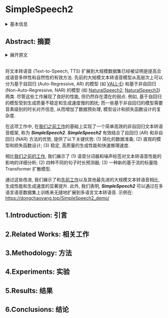# SimpleSpeech2

<details>
<summary>基本信息</summary>

- 标题: SimpleSpeech 2: Towards Simple and Efficient Text-to-Speech with Flow-based Scalar Latent Transformer Diffusion Models
- 作者:
  - 01 [Dongchao Yang](../../Authors/Dongchao_Yang_(杨东超).md)
  - 02 [Rongjie Huang](../../Authors/Rongjie_Huang_(黄融杰).md)
  - 03 [Yuanyuan Wang](../../Authors/Yuanyuan_Wang.md)
  - 04 [Haohan Guo](../../Authors/Haohan_Guo_(郭浩翰).md)
  - 05 [Dading Chong](../../Authors/Dading_Chong.md)
  - 06 [Songxiang Liu](../../Authors/Songxiang_Liu.md)
  - 07 [Xixin Wu](../../Authors/Xixin_Wu.md)
  - 08 [Helen Meng](../../Authors/Helen_Meng_(蒙美玲).md)
- 机构:
  - 机构 
- 时间:
  - 预印时间: 2024.08.25 ArXiv v1
  - 更新笔记: 2024.08.27
- 发表:
  - 期刊/会议 
- 链接:
  - [ArXiv](https://arxiv.org/abs/2408.13893)
  - [DOI]()
  - [Github]()
  - [Demo](https://dongchaoyang.top/SimpleSpeech2_demo)
  - [Scholar](https://scholar.google.com/scholar?cluster=)
- 标签:
  - ?
- 页数: 13
- 引用: 73
- 被引: 0
- 数据:
  - ? 
- 对比:
  - ?
- 复现:
  - ?

</details>

## Abstract: 摘要

<details>
<summary>展开原文</summary>

> Scaling Text-to-speech (TTS) to large-scale datasets has been demonstrated as an effective method for improving the diversity and naturalness of synthesized speech. 
> At the high level, previous large-scale TTS models can be categorized into either Auto-regressive (AR) based (e.g., [VALL-E](../Speech_LLM/2023.01.05_VALL-E.md)) or Non-auto-regressive (NAR) based models (e.g., [NaturalSpeech2](2023.04.18_NaturalSpeech2.md); [NaturalSpeech3](2024.03.05_NaturalSpeech3.md)). 
> Although these works demonstrate good performance, they still have potential weaknesses. 
> For instance, AR-based models are plagued by unstable generation quality and slow generation speed; meanwhile, some NAR-based models need phoneme-level duration alignment information, thereby increasing the complexity of data pre-processing, model design, and loss design.
>  
> In this work, we build upon [our previous publication](2024.06.04_SimpleSpeech.md) by implementing a simple and efficient non-autoregressive (NAR) TTS framework, termed ***SimpleSpeech2***. 
> ***SimpleSpeech2*** effectively combines the strengths of both autoregressive (AR) and non-autoregressive (NAR) methods, offering the following key advantages: (1) simplified data preparation; (2) straightforward model and loss design; and (3) stable, high-quality generation performance with fast inference speed.
> Compared to [our previous publication](2024.06.04_SimpleSpeech.md), we present 
> (1) a detailed analysis of the influence of speech tokenizer and noisy label for TTS performance; 
> (2) four distinct types of sentence duration predictors; 
> (3) a novel flow-based scalar latent transformer diffusion model. 
> 
> With these improvement, we show a significant improvement in generation performance and generation speed compared to [our previous work](2024.06.04_SimpleSpeech.md) and other state-of-the-art (SOTA) large-scale TTS models. 
> Furthermore, we show that ***SimpleSpeech2*** can be seamlessly extended to multilingual TTS by training it on multilingual speech datasets. 
> Demos are available on: https://dongchaoyang.top/SimpleSpeech2_demo/.

</details>
<br>

将文本转语音 (Text-to-Speech, TTS) 扩展到大规模数据集已经被证明是提高合成语音多样性和自然性的有效方法.
先前的大规模文本转语音模型从高层次上可以分为基于自回归 (Auto-Regressive, AR) 的模型 (如 [VALL-E](../Speech_LLM/2023.01.05_VALL-E.md)) 和基于非自回归 (Non-Auto-Regressive, NAR) 的模型 (如 [NaturalSpeech2](2023.04.18_NaturalSpeech2.md); [NaturalSpeech3](2024.03.05_NaturalSpeech3.md)) 两类.
尽管这些工作展现了良好的性能, 但仍然存在潜在的弱点.
例如, 基于自回归的模型受到生成质量不稳定和生成速度慢的困扰; 而一些基于非自回归的模型需要音素级别的时长对齐信息, 从而增加了数据预处理, 模型设计和损失函数设计的复杂度.

在这项工作中, 在[我们之前工作](2024.06.04_SimpleSpeech.md)的基础上实现了一个简单高效的非自回归文本转语音框架, 称为 ***SimpleSpeech2***.
***SimpleSpeech2*** 有效结合了自回归 (AR) 和非自回归 (NAR) 方法的优势, 提供了以下关键优势: (1) 简化的数据准备; (2) 直观的模型和损失函数设计; (3) 稳定, 高质量的生成性能和快速推理速度.

相比[我们之前的工作](2024.06.04_SimpleSpeech.md), 我们展示了
(1) 语音分词器和噪声标签对文本转语音性能的影响的详细分析;
(2) 四种不同的句子时长预测器;
(3) 一种新的基于流的标量隐 Transformer 扩散模型.

通过这些改进, 我们展示了和[先前工作](2024.06.04_SimpleSpeech.md)以及其他最先进的大规模文本转语音相比, 生成性能和生成速度的显著提升.
此外, 我们表明, ***SimpleSpeech2*** 可以通过在多语言语音数据集上训练来无缝地扩展到多语言文本转语音.
示例在: https://dongchaoyang.top/SimpleSpeech2_demo/

## 1.Introduction: 引言

## 2.Related Works: 相关工作

## 3.Methodology: 方法

## 4.Experiments: 实验

## 5.Results: 结果

## 6.Conclusions: 结论
